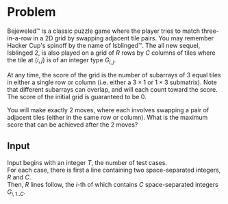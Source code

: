 # Problem

Bejeweled™ is a classic puzzle game where the player tries to match three-in-a-row in a 2D grid by swapping adjacent tile pairs. You may remember Hacker Cup's spinoff by the name of Isblinged™. The all new sequel, Isblinged 2, is also played on a grid of $R$ rows by $C$ columns of tiles where the tile at $(i,j)$ is of an integer type $G_{i,j}$​.

At any time, the score of the grid is the number of subarrays of $3$ equal tiles in either a single row or column (i.e. either a $3×1$ or $1×3$ submatrix). Note that different subarrays can overlap, and will each count toward the score. The score of the initial grid is guaranteed to be $0$.

You will make exactly $2$ moves, where each involves swapping a pair of adjacent tiles (either in the same row or column). What is the maximum score that can be achieved after the $2$ moves?

## Input

Input begins with an integer $T$, the number of test cases.  
For each case, there is first a line containing two space-separated integers, $R$ and $C$.  
Then, $R$ lines follow, the $i$-th of which contains $C$ space-separated integers $G_{i,1..C}$​.
